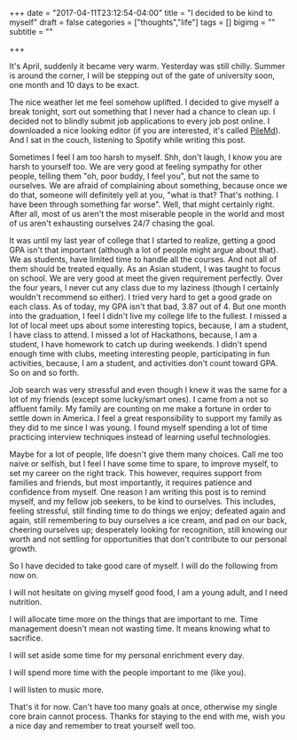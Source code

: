 +++
date = "2017-04-11T23:12:54-04:00"
title = "I decided to be kind to myself"
draft = false
categories = ["thoughts","life"]
tags = []
bigimg = ""
subtitle = ""

+++

It's April, suddenly it became very warm. Yesterday was still chilly. Summer is around the corner, I will be stepping out of the gate of university soon, one month and 10 days to be exact.

The nice weather let me feel somehow uplifted. I decided to give myself a break tonight, sort out something that I never had a chance to clean up. I decided not to blindly submit job applications to every job post online. I downloaded a nice looking editor (if you are interested, it's called [PileMd](https://pilemd.com/)). And I sat in the couch, listening to Spotify while writing this post.

Sometimes I feel I am too harsh to myself. Shh, don't laugh, I know you are harsh to yourself too. We are very good at feeling sympathy for other people, telling them "oh, poor buddy, I feel you", but not the same to ourselves. We are afraid of complaining about something, because once we do that, someone will definitely yell at you, "what is that? That's nothing. I have been through something far worse". Well, that might certainly right. After all, most of us aren't the most miserable people in the world and most of us aren't exhausting ourselves 24/7 chasing the goal. 

It was until my last year of college that I started to realize, getting a good GPA isn't that important (although a lot of people might argue about that). We as students, have limited time to handle all the courses. And not all of them should be treated equally. As an Asian student, I was taught to focus on school. We are very good at meet the given requirement perfectly. Over the four years, I never cut any class due to my laziness (though I certainly wouldn't recommend so either). I tried very hard to get a good grade on each class. As of today, my GPA isn't that bad, 3.87 out of 4. But one month into the graduation, I feel I didn't live my college life to the fullest. I missed a lot of local meet ups about some interesting topics, because, I am a student, I have class to attend. I missed a lot of Hackathons, because, I am a student, I have homework to catch up during weekends. I didn't spend enough time with clubs, meeting interesting people, participating in fun activities, because, I am a student, and activities don't count toward GPA. So on and so forth.

Job search was very stressful and even though I knew it was the same for a lot of my friends (except some lucky/smart ones). I came from a not so affluent family. My family are counting on me make a fortune in order to settle down in America. I feel a great responsibility to support my family as they did to me since I was young. I found myself spending a lot of time practicing interview techniques instead of learning useful technologies.

Maybe for a lot of people, life doesn't give them many choices. Call me too naive or selfish, but I feel I have some time to spare, to improve myself, to set my career on the right track. This however, requires support from families and friends, but most importantly, it requires patience and confidence from myself. One reason I am writing this post is to remind myself, and my fellow job seekers, to be kind to ourselves. This includes, feeling stressful, still finding time to do things we enjoy; defeated again and again, still remembering to buy ourselves a ice cream, and pad on our back, cheering ourselves up; desperately looking for recognition, still knowing our worth and not settling for opportunities that don't contribute to our personal growth.

So I have decided to take good care of myself. I will do the following from now on.

I will not hesitate on giving myself good food, I am a young adult, and I need nutrition. 

I will allocate time more on the things that are important to me. Time management doesn't mean not wasting time. It means knowing what to sacrifice.

I will set aside some time for my personal enrichment every day.

I will spend more time with the people important to me (like you).

I will listen to music more.

That's it for now. Can't have too many goals at once, otherwise my single core brain cannot process. Thanks for staying to the end with me, wish you a nice day and remember to treat yourself well too. 


